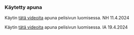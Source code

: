 ### Käytetty apuna
<p>Käytin <a href="https://www.youtube.com/watch?v=4AHot187Lj0">tätä videoita</a> apuna pelisivun luomisessa. NH 11.4.2024</p>

<p>Käytin <a href="https://www.youtube.com/watch?v=PBcqGxrr9g8&ab_channel=GreatStack">tätä videoita</a> apuna pelisivun luomisessa. IA 19.4.2024</p>